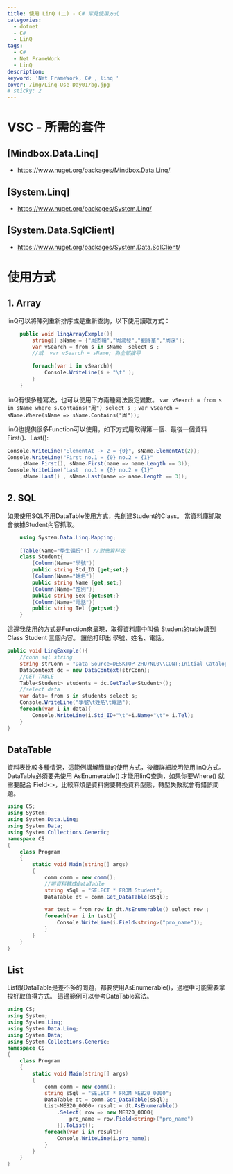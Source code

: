```yaml
---
title: 使用 LinQ (二) - C# 常見使用方式
categories: 
  - dotnet
  - C#
  - LinQ
tags: 
  - C#
  - Net FrameWork
  - LinQ
description:
keyword: 'Net FrameWork, C# , linq '
cover: /img/Linq-Use-Day01/bg.jpg
# sticky: 2
---
```


# VSC - 所需的套件
## [Mindbox.Data.Linq]
- https://www.nuget.org/packages/Mindbox.Data.Linq/

## [System.Linq]
- https://www.nuget.org/packages/System.Linq/

## [System.Data.SqlClient]
- https://www.nuget.org/packages/System.Data.SqlClient/

# 使用方式
## 1. Array
linQ可以將陣列重新排序或是重新查詢，以下使用讀取方式：
```CS
    public void linqArrayExmple(){
        string[] sName = {"周杰輪","周潤發","劉得華","周深"};
        var vSearch = from s in sName  select s ;
        //或  var vSearch = sName; 為全部搜尋
        
        foreach(var i in vSearch){
            Console.WriteLine(i + "\t" );
        }
    }
```

linQ有很多種寫法，也可以使用下方兩種寫法設定變數。
```var vSearch = from s in sName where s.Contains("周") select s ;```
```var vSearch = sName.Where(sName => sName.Contains("周"));```

linQ也提供很多Function可以使用，如下方式用取得第一個、最後一個資料 First()、Last():
```CS
Console.WriteLine("ElementAt -> 2 = {0}", sName.ElementAt(2));
Console.WriteLine("First no.1 = {0} no.2 = {1}" 
    ,sName.First(), sName.First(name => name.Length == 3));
Console.WriteLine("Last  no.1 = {0} no.2 = {1}" 
    ,sName.Last() , sName.Last(name => name.Length == 3));
```

## 2. SQL
如果使用SQL不用DataTable使用方式，先創建Student的Class。
當資料庫抓取會依據Student內容抓取。
```CS 
    using System.Data.Linq.Mapping;
    
    [Table(Name="學生備份")] //對應資料表
    class Student{
        [Column(Name="學號")]
        public string Std_ID {get;set;}
        [Column(Name="姓名")]
        public string Name {get;set;}
        [Column(Name="性別")]
        public string Sex {get;set;}
        [Column(Name="電話")]
        public string Tel {get;set;}
    }

```
這邊我使用的方式是Function來呈現，取得資料庫中叫做 Student的table讀到 Class Student 三個內容。
讓他打印出 學號、姓名、電話。
```CS
public void LinqEaxmple(){
    //conn sql string
    string strConn = "Data Source=DESKTOP-2HU7NL0\\CONT;Initial Catalog=Linq_Example;User ID=sa;Password=root;Pooling=True";
    DataContext dc = new DataContext(strConn);
    //GET TABLE
    Table<Student> students = dc.GetTable<Student>();
    //select data
    var data= from s in students select s;
    Console.WriteLine("學號\t姓名\t電話");
    foreach(var i in data){
        Console.WriteLine(i.Std_ID+"\t"+i.Name+"\t"+ i.Tel);
    }
}
```

## DataTable  
資料表比較多種情況，這範例講解簡單的使用方式，後續詳細說明使用linQ方式。
DataTable必須要先使用 AsEnumerable() 才能用linQ查詢，如果你要Where() 就需要配合 Field<>，比較麻煩是資料需要轉換資料型態，轉型失敗就會有錯誤問題。
```CS
using CS;
using System;
using System.Data.Linq;
using System.Data;
using System.Collections.Generic;
namespace CS
{
    class Program
    {
        static void Main(string[] args)
        {
            comm comm = new comm();
            //將資料轉成dataTable
            string sSql = "SELECT * FROM Student"; 
            DataTable dt = comm.Get_DataTable(sSql);
            
            var test = from row in dt.AsEnumerable() select row ;
            foreach(var i in test){
                Console.WriteLine(i.Field<string>("pro_name"));
            }
        }
    }
}
```

## List
List跟DataTable是差不多的問題，都要使用AsEnumerable()，過程中可能需要拿捏好取值得方式。
這邊範例可以參考DataTable寫法。
```CS
using CS;
using System;
using System.Linq;
using System.Data.Linq;
using System.Data;
using System.Collections.Generic;
namespace CS
{
    class Program
    {
        static void Main(string[] args)
        {
            comm comm = new comm();
            string sSql = "SELECT * FROM MEB20_0000"; 
            DataTable dt = comm.Get_DataTable(sSql);
            List<MEB20_0000> result = dt.AsEnumerable()
                .Select( row => new MEB20_0000{
                    pro_name = row.Field<string>("pro_name")
                }).ToList();
            foreach(var i in result){
                Console.WriteLine(i.pro_name);
            }
        }
    }
}
```